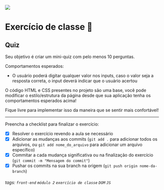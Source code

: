 ![](https://i.imgur.com/xG74tOh.png)

# Exercício de classe 🏫

## Quiz

Seu objetivo é criar um mini-quiz com pelo menos 10 perguntas.

Comportamentos esperados:
- O usuário poderá digitar qualquer valor nos inputs, caso o valor seja a resposta correta, o input deverá indicar que o usuário acertou

O código HTML e CSS presentes no projeto são uma base, você pode modificar o estilo/estrutura da página desde que sua aplicação tenha os comportamentos esperados acima!

Fique livre para implementar isso da maneira que se sentir mais confortável!

---

Preencha a checklist para finalizar o exercício:

- [x] Resolver o exercício revendo a aula se necessário
- [x] Adicionar as mudanças aos commits (`git add .` para adicionar todos os arquivos, ou `git add nome_do_arquivo` para adicionar um arquivo específico)
- [x] Commitar a cada mudança significativa ou na finalização do exercício (`git commit -m "Mensagem do commit"`)
- [x] Pushar os commits na sua branch na origem (`git push origin nome-da-branch`)

###### tags: `front-end` `módulo 2` `exercício de classe` `DOM` `JS`
